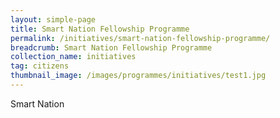 ```yaml
---
layout: simple-page
title: Smart Nation Fellowship Programme
permalink: /initiatives/smart-nation-fellowship-programme/
breadcrumb: Smart Nation Fellowship Programme
collection_name: initiatives
tag: citizens
thumbnail_image: /images/programmes/initiatives/test1.jpg
---
```


Smart Nation
